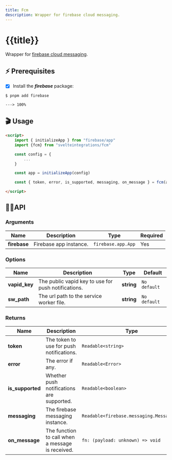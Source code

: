 ```yaml
---
title: Fcm
description: Wrapper for firebase cloud messaging. 
---
```


# {{title}}

Wrapper for [firebase cloud messaging](https://firebase.google.com/docs/cloud-messaging).

## ⚡️ Prerequisites

- [x] Install the ***firebase*** package:

<div class="termy">

```console
$ pnpm add firebase

---> 100%
```

</div>

## 🎬 Usage

```html
<script>
    import { initializeApp } from "firebase/app"
    import {fcm} from "svelteintegrations/fcm"

    const config = {
        ...
    }

    const app = initializeApp(config)

    const { token, error, is_supported, messaging, on_message } = fcm(app)

</script>

```

## 👩‍💻API

### Arguments

| Name           | Description                          | Type                     | Required |
| -------------- | ------------------------------------ | -------------------------| -------- |
| **firebase**   | Firebase app instance.               | `firebase.app.App`       | Yes      |

### Options

| Name        | Description                          | Type                          | Default  |
| ----------- | ------------------------------------ | ----------------------------- | -------- |
| **vapid_key** | The public vapid key to use for push notifications. | **string** | `No default` |
| **sw_path** | The url path to the service worker file. | **string** | `No default` |

### Returns

| Name        | Description                              | Type                          |
| ----------- | ---------------------------------------- | ----------------------------- |
| **token**   | The token to use for push notifications. | `Readable<string>`            |
| **error**   | The error if any.                        | `Readable<Error>`             |
| **is_supported** | Whether push notifications are supported. | `Readable<boolean>`     |
| **messaging** | The firebase messaging instance.        | `Readable<firebase.messaging.Messaging>` |
| **on_message** | The function to call when a message is received. | `fn: (payload: unknown) => void`       |
